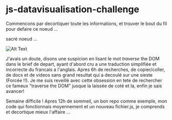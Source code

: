 # js-datavisualisation-challenge

Commencons par decortiquer toute les informations, et trouver le bout du fil pour defaire ce noeud ...

sacré noeud ...

![Alt Text](https://i.giphy.com/media/v1.Y2lkPTc5MGI3NjExMHVuYTNxbmV3YXUxZzNlZmo0cXgzaGcwZGp1Zjd3bTYwa29ucjVnaiZlcD12MV9pbnRlcm5hbF9naWZfYnlfaWQmY3Q9Zw/SGujC3SmOI5Vu/giphy.gif)

J'avais un doute, disons une suspicion en lisant le mot _traverse_ the DOM dans le brief de depart, ayant d'abord cru a une traduction simplifiée et incorrecte du francais a l'anglais.
Apres 6h de recherches, de copier/coller, de docs et de videos sans grand resultat qui a decoulé sur une sieste (Forcée !!). Je me suis reveillé avec cette obsession en tete de rechercher ce fameux "traverse the DOM" jusque la laissée de coté et la, enfin je sais avancer!

Semaine difficile ! Apres 12h de sommeil, un bon repo comme exemple, mon code qui fonctionnais moyennement et un nouveau fichier.js, je comprends et decortique mieux l'affaire ...
